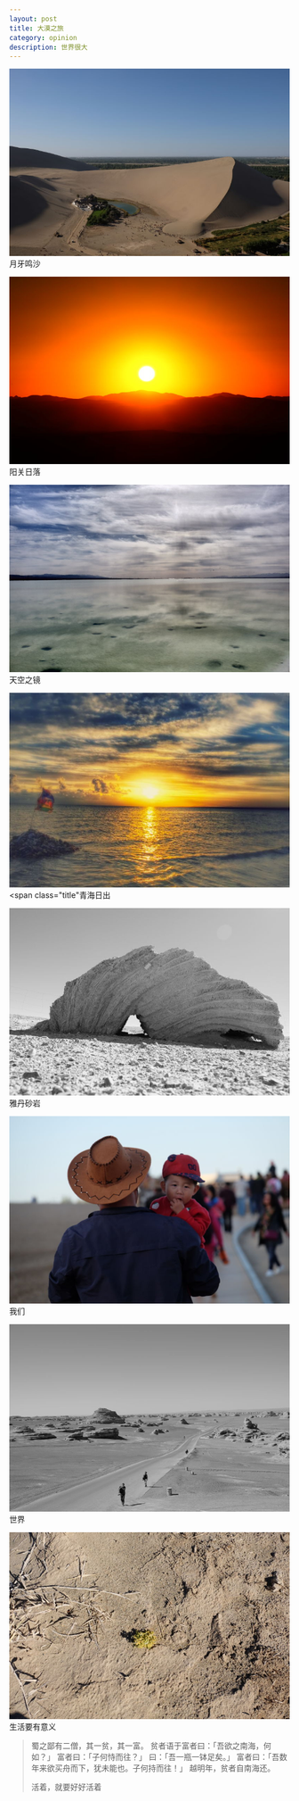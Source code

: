 ```yaml
---
layout: post
title: 大漠之旅
category: opinion
description: 世界很大 
---
```


![月牙鸣沙](/images/2016_10/moon-spring.jpeg)
<span class="title">月牙鸣沙</span>

![阳关日落](/images/2016_10/yangguan-sunset.jpeg)
<span class="title">阳关日落</span>

![天空之镜](/images/2016_10/mirror-lake.jpeg)
<span class="title">天空之镜</span>

![青海日出](/images/2016_10/qinghai-lake-sunrise.jpeg)
<span class="title"青海日出</span>

![雅丹砂岩](/images/2016_10/yadan-rock.jpeg)
<span class="title">雅丹砂岩</span>

![我们](/images/2016_10/someone.jpeg)
<span class="title">我们</span>

![就像这样](/images/2016_10/big-world.jpeg)
<span class="title">世界</span>

![像这样](/images/2016_10/life.jpeg)
<span class="title">生活要有意义</span>

> 
> 蜀之鄙有二僧，其一贫，其一富。
> 贫者语于富者曰：「吾欲之南海，何如？」
> 富者曰：「子何恃而往？」
> 曰：「吾一瓶一钵足矣。」
> 富者曰：「吾数年来欲买舟而下，犹未能也。子何持而往！」
> 越明年，贫者自南海还。
> 
> 活着，就要好好活着

<style>
p .title {
	text-align:center;
}
</style>
